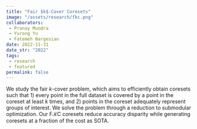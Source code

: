 ```yaml
---
title: "Fair $k$-Cover Coresets"
image: "/assets/research/fkc.png"
collaborators: 
 - Pranay Mundra
 - Yurong Yu
 - Fatemeh Nargesian
date: 2022-11-31
date_str: "2022"
tags:
 - research
 - featured
permalink: false
---
```


We study the fair $k$-cover problem, which aims to efficiently obtain coresets such that 1) every point in the full dataset is covered by a point in the coreset at least $k$ times, and 2) points in the coreset adequately represent groups of interest. We solve the problem through a reduction to submodular optimization. Our $\mathrm{F}\mathcal{K}\mathrm{C}$ coresets reduce accuracy disparity while generating coresets at a fraction of the cost as SOTA. 